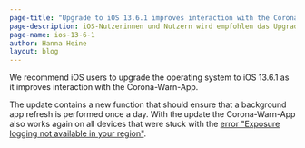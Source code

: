 ```yaml
---
page-title: "Upgrade to iOS 13.6.1 improves interaction with the Corona-Warn-App"
page-description: iOS-Nutzerinnen und Nutzern wird empfohlen das Upgrade auf iOS 13.6.1 durchzuführen
page-name: ios-13-6-1
author: Hanna Heine
layout: blog
---
```


We recommend iOS users to upgrade the operating system to iOS 13.6.1 as it improves interaction with the Corona-Warn-App.
<!-- overview -->

The update contains a new function that should ensure that a background app refresh is performed once a day. With the update the Corona-Warn-App also works again on all devices that were stuck with the [error "Exposure logging not available in your region"](https://www.coronawarn.app/en/faq/#iOS_136).
